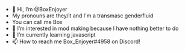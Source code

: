 - 👋 Hi, I’m @BoxEnjoyer
- My pronouns are they/it and I'm a transmasc genderfluid
- You can call me Box
- 👀 I’m interested in mod making because I have nothing better to do
- 🌱 I’m currently learning javascript
- 📫 How to reach me Box_Enjoyer#4958 on Discord!
